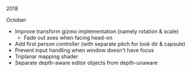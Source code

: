 
2018

October
- Improve transform gizmo implementation (namely rotation & scale)
	- Fade out axes when facing head-on
- Add first person controller (with separate pitch for look dir & capsule)
- Prevent input handling when window doesn't have focus
- Triplanar mapping shader
- Separate depth-aware editor objects from depth-unaware
